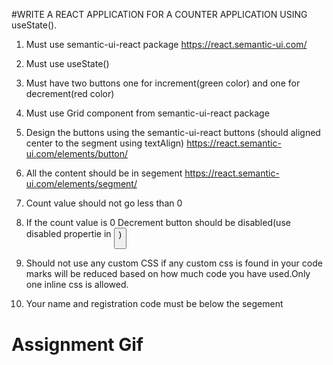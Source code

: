 #WRITE A REACT APPLICATION FOR A COUNTER APPLICATION USING useState().

1. Must use semantic-ui-react package
   https://react.semantic-ui.com/

2. Must use useState()

3. Must have two buttons one for increment(green color) and one for decrement(red color)

4. Must use Grid component from semantic-ui-react package

5. Design the buttons using the semantic-ui-react buttons (should aligned center to the segment using textAlign)
   https://react.semantic-ui.com/elements/button/

6. All the content should be in segement
   https://react.semantic-ui.com/elements/segment/

7. Count value should not go less than 0

8. If the count value is 0 Decrement button should be disabled(use disabled propertie in <Button />)

9. Should not use any custom CSS if any custom css is found in your code marks will be reduced based on how much code you have used.Only one inline css is allowed.

10. Your name and registration code must be below the segement

# Assignment Gif

![]()
